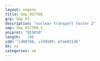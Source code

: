 ```yaml
---
layout: smgene
title: Smp_037700
grp: Smp_03
description: "nuclear transport factor 2"
smp: Smp_037700.1
uniprot: "Q15ES0"
length:   390
cdd: "cd00780, cl09109, pfam02136"
kk: ns
categories: sm
---
```

